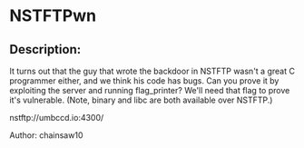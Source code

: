 
# NSTFTPwn
## Description:
It turns out that the guy that wrote the backdoor in NSTFTP wasn't a great C programmer either, and we think his code has bugs. Can you prove it by exploiting the server and running flag_printer? We'll need that flag to prove it's vulnerable. (Note, binary and libc are both available over NSTFTP.)

nstftp://umbccd.io:4300/

Author: chainsaw10


